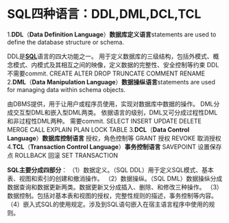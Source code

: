 # SQL四种语言：DDL,DML,DCL,TCL

1.**DDL**（**Data Definition Language**）**数据库定义语言**statements are used to define the database structure or schema.

DDL是[**SQL**](javascript:;)语言的四大功能之一。
用于定义数据库的三级结构，包括外模式、概念模式、内模式及其相互之间的映像，定义数据的完整性、安全控制等约束
DDL不需要commit.
CREATE
ALTER
DROP
TRUNCATE
COMMENT
RENAME
2.**DML**（**Data Manipulation Language**）**数据操纵语言**statements are used for managing data within schema objects.

由DBMS提供，用于让用户或程序员使用，实现对数据库中数据的操作。
DML分成交互型DML和嵌入型DML两类。
依据语言的级别，DML又可分成过程性DML和非过程性DML两种。
需要commit.
SELECT
INSERT
UPDATE
DELETE
MERGE
CALL
EXPLAIN PLAN
LOCK TABLE
3.**DCL**（**Data Control Language**）**数据库控制语言**  授权，角色控制等
GRANT 授权
REVOKE 取消授权
4.**TCL**（**Transaction Control Language**）**事务控制语言**
SAVEPOINT 设置保存点
ROLLBACK  回滚
SET TRANSACTION

**SQL主要分成四部分**：
（1）数据定义。（SQL DDL）用于定义SQL模式、基本表、视图和索引的创建和撤消操作。
（2）数据操纵。（SQL DML）数据操纵分成数据查询和数据更新两类。数据更新又分成插入、删除、和修改三种操作。
（3）数据控制。包括对基本表和视图的授权，完整性规则的描述，事务控制等内容。
（4）嵌入式SQL的使用规定。涉及到SQL语句嵌入在宿主语言程序中使用的规则。